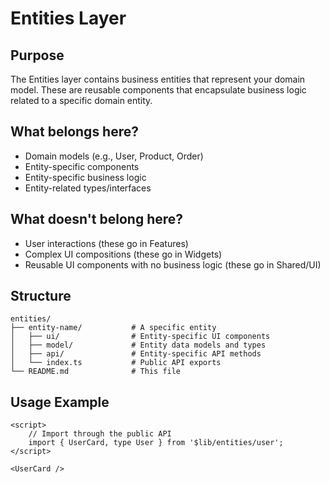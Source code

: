 # Entities Layer

## Purpose

The Entities layer contains business entities that represent your domain model. These are reusable components that encapsulate business logic related to a specific domain entity.

## What belongs here?

- Domain models (e.g., User, Product, Order)
- Entity-specific components
- Entity-specific business logic
- Entity-related types/interfaces

## What doesn't belong here?

- User interactions (these go in Features)
- Complex UI compositions (these go in Widgets)
- Reusable UI components with no business logic (these go in Shared/UI)

## Structure

```
entities/
├── entity-name/           # A specific entity
│   ├── ui/                # Entity-specific UI components
│   ├── model/             # Entity data models and types
│   ├── api/               # Entity-specific API methods
│   └── index.ts           # Public API exports
└── README.md              # This file
```

## Usage Example

```svelte
<script>
	// Import through the public API
	import { UserCard, type User } from '$lib/entities/user';
</script>

<UserCard />
```
